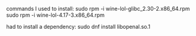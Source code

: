 commands I used to install:
sudo rpm -i wine-lol-glibc_2.30-2.x86_64.rpm
sudo rpm -i wine-lol-4.17-3.x86_64.rpm

had to install a dependency:
sudo dnf install libopenal.so.1

 
